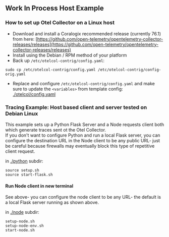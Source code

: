 ## Work In Process Host Example

### How to set up Otel Collector on a Linux host 
- Download and install a Coralogix recommended release (currently 76.1) from here: [https://github.com/open-telemetry/opentelemetry-collector-releases/releases](https://github.com/open-telemetry/opentelemetry-collector-releases/releases)
- Install using the Debian / RPM method of your platform
- Back up `/etc/otelcol-contrig/config.yaml`:  
```
sudo cp /etc/otelcol-contrig/config.yaml /etc/otelcol-contrig/config-orig.yaml
```
- Replace and configure `/etc/otelcol-contrig/config.yaml` and make sure to update the `<variables>` from template config: [./otelcol/config.yaml](./otelcol/config.yanl)

### Tracing Example: Host based client and server tested on Debian Linux  

This example sets up a Python Flask Server and a Node requests client both which generate traces sent ot the Otel Collector.  
If you don't want to configure Python and run a local Flask server, you can configure the destination URL in the Node client to be any public URL- just be careful because firewalls may eventually block this type of repetitive client request.  

in [./python](./python) subdir:
```
source setup.sh
source start-flask.sh
```

#### Run Node client in new terminal

See above- you can configure the node client to be any URL- the default is a local Flask server running as shown above.  

in [./node](./node) subdir:
```
setup-node.sh
setup-node-env.sh
start-node.sh
```